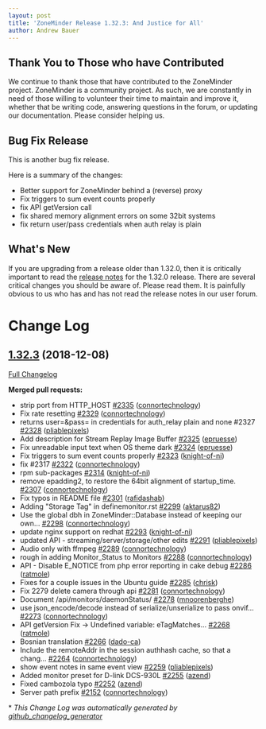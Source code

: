 ```yaml
---
layout: post
title: 'ZoneMinder Release 1.32.3: And Justice for All'
author: Andrew Bauer
---
```


## Thank You to Those who have Contributed
We continue to thank those that have contributed to the ZoneMinder project. ZoneMinder is a community project. As such, we are constantly in need of those willing to volunteer their time to maintain and improve it, whether that be writing code, answering questions in the forum, or updating our documentation. Please consider helping us.

## Bug Fix Release
This is another bug fix release.

Here is a summary of the changes:
- Better support for ZoneMinder behind a (reverse) proxy
- Fix triggers to sum event counts properly
- fix API getVersion call
- fix shared memory alignment errors on some 32bit systems
- fix return user/pass credentials when auth relay is plain

## What's New
If you are upgrading from a release older than 1.32.0, then it is critically important to read the [release notes](https://github.com/ZoneMinder/zoneminder/releases/tag/1.32.0) for the 1.32.0 release. There are several critical changes you should be aware of. Please read them. It is painfully obvious to us who has and has not read the release notes in our user forum.

# Change Log

## [1.32.3](https://github.com/ZoneMinder/zoneminder/tree/1.32.3) (2018-12-08)
[Full Changelog](https://github.com/ZoneMinder/zoneminder/compare/1.32.2...1.32.3)

**Merged pull requests:**

- strip port from HTTP\_HOST [\#2335](https://github.com/ZoneMinder/zoneminder/pull/2335) ([connortechnology](https://github.com/connortechnology))
- Fix rate resetting [\#2329](https://github.com/ZoneMinder/zoneminder/pull/2329) ([connortechnology](https://github.com/connortechnology))
- returns user=&pass= in credentials for auth\_relay plain and none  \#2327 [\#2328](https://github.com/ZoneMinder/zoneminder/pull/2328) ([pliablepixels](https://github.com/pliablepixels))
- Add description for Stream Replay Image Buffer [\#2325](https://github.com/ZoneMinder/zoneminder/pull/2325) ([epruesse](https://github.com/epruesse))
- Fix unreadable input text when OS theme dark [\#2324](https://github.com/ZoneMinder/zoneminder/pull/2324) ([epruesse](https://github.com/epruesse))
- Fix triggers to sum event counts properly [\#2323](https://github.com/ZoneMinder/zoneminder/pull/2323) ([knight-of-ni](https://github.com/knight-of-ni))
- fix \#2317 [\#2322](https://github.com/ZoneMinder/zoneminder/pull/2322) ([connortechnology](https://github.com/connortechnology))
- rpm sub-packages [\#2314](https://github.com/ZoneMinder/zoneminder/pull/2314) ([knight-of-ni](https://github.com/knight-of-ni))
- remove epadding2, to restore the 64bit alignment of startup\_time.   [\#2307](https://github.com/ZoneMinder/zoneminder/pull/2307) ([connortechnology](https://github.com/connortechnology))
- Fix typos in README file [\#2301](https://github.com/ZoneMinder/zoneminder/pull/2301) ([rafidashab](https://github.com/rafidashab))
- Adding "Storage Tag" in definemonitor.rst [\#2299](https://github.com/ZoneMinder/zoneminder/pull/2299) ([aktarus82](https://github.com/aktarus82))
- Use the global dbh in ZoneMinder::Database instead of keeping our own… [\#2298](https://github.com/ZoneMinder/zoneminder/pull/2298) ([connortechnology](https://github.com/connortechnology))
- update nginx support on redhat [\#2293](https://github.com/ZoneMinder/zoneminder/pull/2293) ([knight-of-ni](https://github.com/knight-of-ni))
- updated API - streaming/server/storage/other edits [\#2291](https://github.com/ZoneMinder/zoneminder/pull/2291) ([pliablepixels](https://github.com/pliablepixels))
- Audio only with ffmpeg [\#2289](https://github.com/ZoneMinder/zoneminder/pull/2289) ([connortechnology](https://github.com/connortechnology))
- rough in adding Monitor\_Status to Monitors [\#2288](https://github.com/ZoneMinder/zoneminder/pull/2288) ([connortechnology](https://github.com/connortechnology))
- API - Disable E\_NOTICE from php error reporting in cake debug [\#2286](https://github.com/ZoneMinder/zoneminder/pull/2286) ([ratmole](https://github.com/ratmole))
- Fixes for a couple issues in the Ubuntu guide [\#2285](https://github.com/ZoneMinder/zoneminder/pull/2285) ([chrisk](https://github.com/chrisk))
- Fix 2279 delete camera through api [\#2281](https://github.com/ZoneMinder/zoneminder/pull/2281) ([connortechnology](https://github.com/connortechnology))
- Document /api/monitors/daemonStatus/ [\#2278](https://github.com/ZoneMinder/zoneminder/pull/2278) ([mnoorenberghe](https://github.com/mnoorenberghe))
- use json\_encode/decode instead of serialize/unserialize to pass onvif… [\#2273](https://github.com/ZoneMinder/zoneminder/pull/2273) ([connortechnology](https://github.com/connortechnology))
- API getVersion Fix -\> Undefined variable: eTagMatches... [\#2268](https://github.com/ZoneMinder/zoneminder/pull/2268) ([ratmole](https://github.com/ratmole))
- Bosnian translation [\#2266](https://github.com/ZoneMinder/zoneminder/pull/2266) ([dado-ca](https://github.com/dado-ca))
- Include the remoteAddr in the session authhash cache, so that a chang… [\#2264](https://github.com/ZoneMinder/zoneminder/pull/2264) ([connortechnology](https://github.com/connortechnology))
- show event notes in same event view [\#2259](https://github.com/ZoneMinder/zoneminder/pull/2259) ([pliablepixels](https://github.com/pliablepixels))
- Added monitor preset for D-link DCS-930L [\#2255](https://github.com/ZoneMinder/zoneminder/pull/2255) ([azend](https://github.com/azend))
- Fixed cambozola typo [\#2252](https://github.com/ZoneMinder/zoneminder/pull/2252) ([azend](https://github.com/azend))
- Server path prefix [\#2152](https://github.com/ZoneMinder/zoneminder/pull/2152) ([connortechnology](https://github.com/connortechnology))

\* *This Change Log was automatically generated by [github_changelog_generator](https://github.com/skywinder/Github-Changelog-Generator)*
